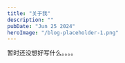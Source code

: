 ```yaml
---
title: "关于我"
description: ""
pubDate: "Jun 25 2024"
heroImage: "/blog-placeholder-1.png"
---
```


暂时还没想好写什么。。。。
